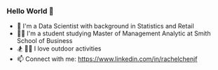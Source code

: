 ### Hello World 👋
- :robot: I'm a Data Scientist with background in Statistics and Retail
- :woman_technologist: I'm a student studying Master of Management Analytic at Smith School of Business
- :snowboarder: :surfing_woman: I love outdoor activities
- 📫 Connect with me: https://www.linkedin.com/in/rachelchenjf

<!--
**rachel-jfc/rachel-jfc** is a ✨ _special_ ✨ repository because its `README.md` (this file) appears on your GitHub profile.

Here are some ideas to get you started:

- :I'm doing Master of Management Analytic at Smith School of Business
- 🔭 I’m currently working on ...
- 🌱 I’m currently learning ...
- 👯 I’m looking to collaborate on ...
- 🤔 I’m looking for help with ...
- 💬 Ask me about ...
- 📫 How to reach me: ...
- 😄 Pronouns: ...
- ⚡ Fun fact: ...
-->

